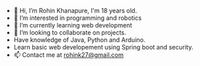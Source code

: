- 👋 Hi, I’m Rohin Khanapure, I'm 18 years old.
- 👀 I’m interested in programming and robotics
- 🌱 I’m currently learning web development
- 💞️ I’m looking to collaborate on projects.
-   Have knowledge of Java, Python and Arduino.
-   Learn basic web developement using Spring boot and security.
- 📫 Contact me at rohink27@gmail.com

<!---
rohink27/rohink27 is a ✨ special ✨ repository because its `README.md` (this file) appears on your GitHub profile.
You can click the Preview link to take a look at your changes.
--->
